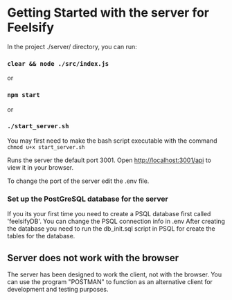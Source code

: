 # Getting Started with the server for Feelsify

In the project ./server/ directory, you can run:

### `clear && node ./src/index.js`
or
### `npm start`
or
### `./start_server.sh`
You may first need to make the bash script executable with the command `chmod u+x start_server.sh`

Runs the server the default port 3001.
Open [http://localhost:3001/api](http://localhost:3001/api) to view it in your browser.

To change the port of the server edit the .env file.

### Set up the PostGreSQL database for the server

If you its your first time you need to create a PSQL database first called 'feelsifyDB'.
You can change the PSQL connection info in .env 
After creating the database you need to run the db_init.sql script in PSQL for create the tables for the database.

## Server does not work with the browser

The server has been designed to work the client, not with the browser.
You can use the program "POSTMAN" to function as an alternative client for development and testing purposes.